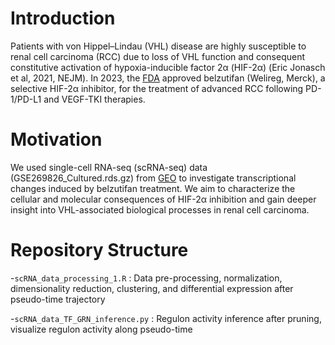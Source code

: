 # Introduction
Patients with von Hippel–Lindau (VHL) disease are highly susceptible to renal cell carcinoma (RCC) due to loss of VHL function and consequent constitutive activation of hypoxia-inducible factor 2α (HIF-2α) (Eric Jonasch et al, 2021, NEJM). In 2023, the [FDA](https://www.fda.gov/drugs/resources-information-approved-drugs/fda-approves-belzutifan-advanced-renal-cell-carcinoma#:~:text=The%20most%20common%20adverse%20reactions,(formerly%20Twitter)%20@FDAOncology%20) approved belzutifan (Welireg, Merck), a selective HIF-2α inhibitor, for the treatment of advanced RCC following PD-1/PD-L1 and VEGF-TKI therapies.

# Motivation

We used single-cell RNA-seq (scRNA-seq) data (GSE269826_Cultured.rds.gz) from [GEO](https://www.ncbi.nlm.nih.gov/geo/query/acc.cgi?acc=GSE269826) to investigate transcriptional changes induced by belzutifan treatment. We aim to characterize the cellular and molecular consequences of HIF-2α inhibition and gain deeper insight into VHL-associated biological processes in renal cell carcinoma.

# Repository Structure
-`scRNA_data_processing_1.R` : Data pre-processing, normalization, dimensionality reduction, clustering, and differential expression after pseudo-time trajectory 

-`scRNA_data_TF_GRN_inference.py` : Regulon activity inference after pruning, visualize regulon activity along pseudo-time
